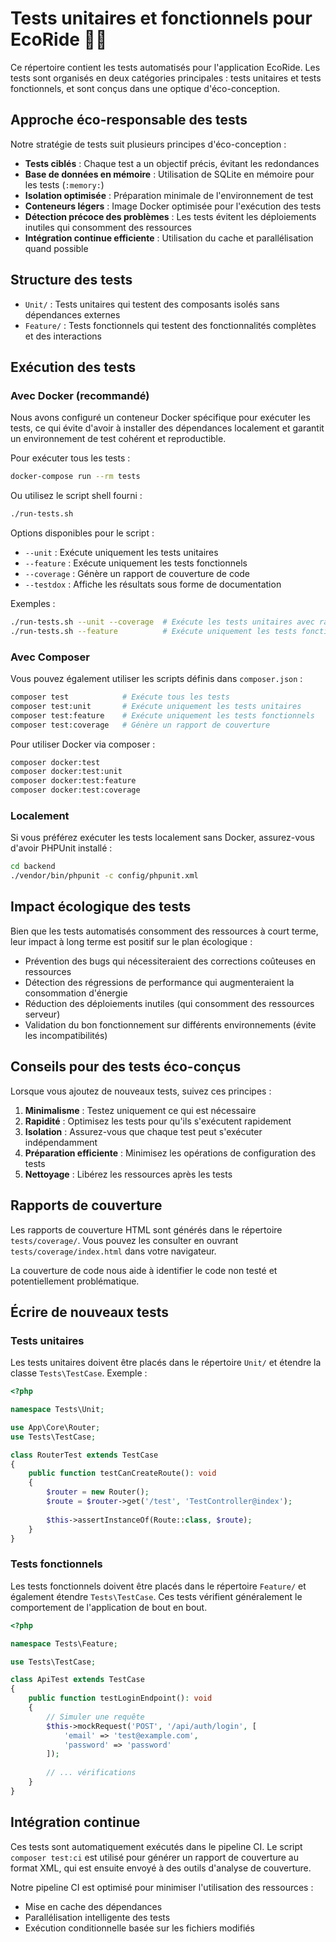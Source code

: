 # Tests unitaires et fonctionnels pour EcoRide 🧪🌱

Ce répertoire contient les tests automatisés pour l'application EcoRide. Les tests sont organisés en deux catégories principales : tests unitaires et tests fonctionnels, et sont conçus dans une optique d'éco-conception.

## Approche éco-responsable des tests

Notre stratégie de tests suit plusieurs principes d'éco-conception :

- **Tests ciblés** : Chaque test a un objectif précis, évitant les redondances
- **Base de données en mémoire** : Utilisation de SQLite en mémoire pour les tests (`:memory:`)
- **Isolation optimisée** : Préparation minimale de l'environnement de test
- **Conteneurs légers** : Image Docker optimisée pour l'exécution des tests
- **Détection précoce des problèmes** : Les tests évitent les déploiements inutiles qui consomment des ressources
- **Intégration continue efficiente** : Utilisation du cache et parallélisation quand possible

## Structure des tests

- `Unit/` : Tests unitaires qui testent des composants isolés sans dépendances externes
- `Feature/` : Tests fonctionnels qui testent des fonctionnalités complètes et des interactions

## Exécution des tests

### Avec Docker (recommandé)

Nous avons configuré un conteneur Docker spécifique pour exécuter les tests, ce qui évite d'avoir à installer des dépendances localement et garantit un environnement de test cohérent et reproductible.

Pour exécuter tous les tests :

```bash
docker-compose run --rm tests
```

Ou utilisez le script shell fourni :

```bash
./run-tests.sh
```

Options disponibles pour le script :

- `--unit` : Exécute uniquement les tests unitaires
- `--feature` : Exécute uniquement les tests fonctionnels
- `--coverage` : Génère un rapport de couverture de code
- `--testdox` : Affiche les résultats sous forme de documentation

Exemples :

```bash
./run-tests.sh --unit --coverage  # Exécute les tests unitaires avec rapport de couverture
./run-tests.sh --feature          # Exécute uniquement les tests fonctionnels
```

### Avec Composer

Vous pouvez également utiliser les scripts définis dans `composer.json` :

```bash
composer test            # Exécute tous les tests
composer test:unit       # Exécute uniquement les tests unitaires
composer test:feature    # Exécute uniquement les tests fonctionnels
composer test:coverage   # Génère un rapport de couverture
```

Pour utiliser Docker via composer :

```bash
composer docker:test
composer docker:test:unit
composer docker:test:feature
composer docker:test:coverage
```

### Localement

Si vous préférez exécuter les tests localement sans Docker, assurez-vous d'avoir PHPUnit installé :

```bash
cd backend
./vendor/bin/phpunit -c config/phpunit.xml
```

## Impact écologique des tests

Bien que les tests automatisés consomment des ressources à court terme, leur impact à long terme est positif sur le plan écologique :

- Prévention des bugs qui nécessiteraient des corrections coûteuses en ressources
- Détection des régressions de performance qui augmenteraient la consommation d'énergie
- Réduction des déploiements inutiles (qui consomment des ressources serveur)
- Validation du bon fonctionnement sur différents environnements (évite les incompatibilités)

## Conseils pour des tests éco-conçus

Lorsque vous ajoutez de nouveaux tests, suivez ces principes :

1. **Minimalisme** : Testez uniquement ce qui est nécessaire
2. **Rapidité** : Optimisez les tests pour qu'ils s'exécutent rapidement
3. **Isolation** : Assurez-vous que chaque test peut s'exécuter indépendamment
4. **Préparation efficiente** : Minimisez les opérations de configuration des tests
5. **Nettoyage** : Libérez les ressources après les tests

## Rapports de couverture

Les rapports de couverture HTML sont générés dans le répertoire `tests/coverage/`. Vous pouvez les consulter en ouvrant `tests/coverage/index.html` dans votre navigateur.

La couverture de code nous aide à identifier le code non testé et potentiellement problématique.

## Écrire de nouveaux tests

### Tests unitaires

Les tests unitaires doivent être placés dans le répertoire `Unit/` et étendre la classe `Tests\TestCase`. Exemple :

```php
<?php

namespace Tests\Unit;

use App\Core\Router;
use Tests\TestCase;

class RouterTest extends TestCase
{
    public function testCanCreateRoute(): void
    {
        $router = new Router();
        $route = $router->get('/test', 'TestController@index');
        
        $this->assertInstanceOf(Route::class, $route);
    }
}
```

### Tests fonctionnels

Les tests fonctionnels doivent être placés dans le répertoire `Feature/` et également étendre `Tests\TestCase`. Ces tests vérifient généralement le comportement de l'application de bout en bout.

```php
<?php

namespace Tests\Feature;

use Tests\TestCase;

class ApiTest extends TestCase
{
    public function testLoginEndpoint(): void
    {
        // Simuler une requête
        $this->mockRequest('POST', '/api/auth/login', [
            'email' => 'test@example.com',
            'password' => 'password'
        ]);
        
        // ... vérifications
    }
}
```

## Intégration continue

Ces tests sont automatiquement exécutés dans le pipeline CI. Le script `composer test:ci` est utilisé pour générer un rapport de couverture au format XML, qui est ensuite envoyé à des outils d'analyse de couverture.

Notre pipeline CI est optimisé pour minimiser l'utilisation des ressources :
- Mise en cache des dépendances
- Parallélisation intelligente des tests
- Exécution conditionnelle basée sur les fichiers modifiés 